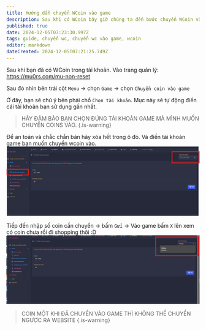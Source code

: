 ```yaml
---
title: Hướng dẫn chuyển WCoin vào game
description: Sau khi có WCoin bây giờ chúng ta đến bước chuyển WCoin vào game để sử dụng cho nhân vật
published: true
date: 2024-12-05T07:23:30.997Z
tags: guide, chuyển wc, chuyển wc vào game, wcoin
editor: markdown
dateCreated: 2024-12-05T07:21:25.749Z
---
```


Sau khi bạn đã có WCoin trong tài khoản.
Vào trang quản lý: https://mu0rs.com/mu-non-reset

Sau đó nhìn bên trái cột `Menu` -> chọn `Game` -> chọn `Chuyển coin vào game`

Ở đây, bạn sẽ chú ý bên phải chổ `Chọn tài khoản`.
Mục này sẽ tự động điền cái tài khoản bạn sử dụng gần nhất.

> HÃY ĐẢM BẢO BẠN CHỌN ĐÚNG TÀI KHOẢN GAME MÀ MÌNH MUỐN CHUYỂN COINS VÀO.
{.is-warning}

Để an toàn và chắc chắn bán hãy xóa hết trong ô đó. Và điền tài khoản game bạn muốn chuyển wcoin vào.
![guide_transfer_coin_to_game_1.png](/assets/guide/guide_transfer_coin_to_game_1.png)

Tiếp đến nhập số coin cần chuyển -> bấm `Gửi` -> Vào game bấm `X` lên xem có coin chưa rồi đi shopping thôi :D
![guide_transfer_coin_to_game_1.png](/assets/guide/guide_transfer_coin_to_game_2.png)

> COIN MỘT KHI ĐÃ CHUYỂN VÀO GAME THÌ KHÔNG THỂ CHUYỂN NGƯỢC RA WEBSITE
{.is-warning}